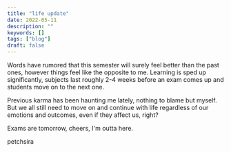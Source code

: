 ```yaml
---
title: "life update"
date: 2022-05-11
description: ""
keywords: []
tags: ["blog"]
draft: false
---
```



Words have rumored that this semester will surely feel better than the past ones, however things feel like the opposite to me. Learning is sped up significantly, subjects last roughly 2-4 weeks before an exam comes up and students move on to the next one.

Previous karma has been haunting me lately, nothing to blame but myself. But we all still need to move on and continue with life regardless of our emotions and outcomes, even if they affect us, right?

Exams are tomorrow, cheers, I'm outta here.

petchsira
